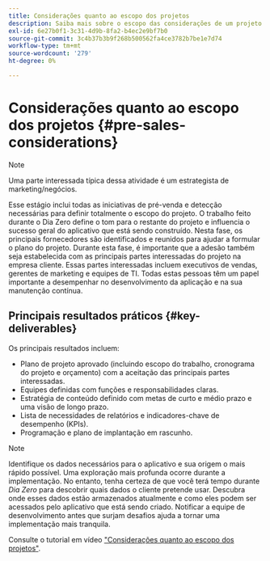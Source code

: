```yaml
---
title: Considerações quanto ao escopo dos projetos
description: Saiba mais sobre o escopo das considerações de um projeto do AEM Screens.
exl-id: 6e27b0f1-3c31-4d9b-8fa2-b4ec2e9bf7b0
source-git-commit: 3c4b37b3b9f268b500562fa4ce3782b7be1e7d74
workflow-type: tm+mt
source-wordcount: '279'
ht-degree: 0%

---
```


# Considerações quanto ao escopo dos projetos {#pre-sales-considerations}

>[!NOTE]
>Uma parte interessada típica dessa atividade é um estrategista de marketing/negócios.

Esse estágio inclui todas as iniciativas de pré-venda e detecção necessárias para definir totalmente o escopo do projeto. O trabalho feito durante o Dia Zero define o tom para o restante do projeto e influencia o sucesso geral do aplicativo que está sendo construído.
Nesta fase, os principais fornecedores são identificados e reunidos para ajudar a formular o plano do projeto. Durante esta fase, é importante que a adesão também seja estabelecida com as principais partes interessadas do projeto na empresa cliente. Essas partes interessadas incluem executivos de vendas, gerentes de marketing e equipes de TI. Todas estas pessoas têm um papel importante a desempenhar no desenvolvimento da aplicação e na sua manutenção contínua.

## Principais resultados práticos {#key-deliverables}

Os principais resultados incluem:

* Plano de projeto aprovado (incluindo escopo do trabalho, cronograma do projeto e orçamento) com a aceitação das principais partes interessadas.
* Equipes definidas com funções e responsabilidades claras.
* Estratégia de conteúdo definido com metas de curto e médio prazo e uma visão de longo prazo.
* Lista de necessidades de relatórios e indicadores-chave de desempenho (KPIs).
* Programação e plano de implantação em rascunho.

>[!NOTE]
>
>Identifique os dados necessários para o aplicativo e sua origem o mais rápido possível. Uma exploração mais profunda ocorre durante a implementação. No entanto, tenha certeza de que você terá tempo durante *Dia Zero* para descobrir quais dados o cliente pretende usar. Descubra onde esses dados estão armazenados atualmente e como eles podem ser acessados pelo aplicativo que está sendo criado. Notificar a equipe de desenvolvimento antes que surjam desafios ajuda a tornar uma implementação mais tranquila.

Consulte o tutorial em vídeo [&quot;Considerações quanto ao escopo dos projetos&quot;](https://experienceleague.adobe.com/en/docs/experience-manager-screens/user-guide/digital-signage-network/project-considerations).
